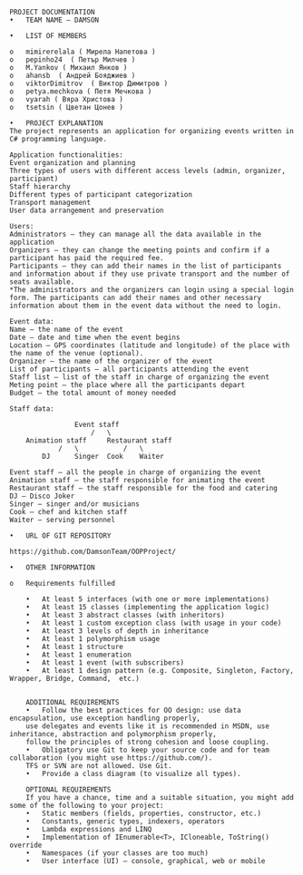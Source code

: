 	

	PROJECT DOCUMENTATION
	•	TEAM NAME – DAMSON

	•	LIST OF MEMBERS

	o	mimirerelala ( Мирела Напетова )
	o	pepinho24  ( Петър Милчев )
	o	M.Yankov ( Михаил Янков )
	o	ahansb  ( Андрей Бояджиев )
	o	viktorDimitrov  ( Виктор Димитров )
	o	petya.mechkova ( Петя Мечкова )
	o	vyarah ( Вяра Христова )
	o	tsetsin ( Цветан Цонев )

	•	PROJECT EXPLANATION
	The project represents an application for organizing events written in C# programming language.

	Application functionalities:
	Event organization and planning
	Three types of users with different access levels (admin, organizer, participant)
	Staff hierarchy 
	Different types of participant categorization
	Transport management
	User data arrangement and preservation
	
	Users:
	Administrators – they can manage all the data available in the application
	Organizers – they can change the meeting points and confirm if a participant has paid the required fee.
	Participants – they can add their names in the list of participants and information about if they use private transport and the number of seats available.
	*The administrators and the organizers can login using a special login form. The participants can add their names and other necessary information about them in the event data without the need to login. 
	
	Event data:
	Name – the name of the event
	Date – date and time when the event begins
	Location – GPS coordinates (latitude and longitude) of the place with the name of the venue (optional).
	Organizer – the name of the organizer of the event
	List of participants – all participants attending the event
	Staff list – list of the staff in charge of organizing the event
	Meting point – the place where all the participants depart
	Budget – the total amount of money needed
	
	Staff data:
	
					Event staff
						/	\
		Animation staff		Restaurant staff
				/	\			/	\
			DJ		Singer	Cook	Waiter
	
	Event staff – all the people in charge of organizing the event
	Animation staff – the staff responsible for animating the event
	Restaurant staff – the staff responsible for the food and catering
	DJ – Disco Joker
	Singer – singer and/or musicians
	Cook – chef and kitchen staff
	Waiter – serving personnel

	•	URL OF GIT REPOSITORY
	
	https://github.com/DamsonTeam/OOPProject/

	•	OTHER INFORMATION
	
	o	Requirements fulfilled
		
		•	At least 5 interfaces (with one or more implementations)
		•	At least 15 classes (implementing the application logic)
		•	At least 3 abstract classes (with inheritors)
		•	At least 1 custom exception class (with usage in your code)
		•	At least 3 levels of depth in inheritance
		•	At least 1 polymorphism usage
		•	At least 1 structure
		•	At least 1 enumeration
		•	At least 1 event (with subscribers)
		•	At least 1 design pattern (e.g. Composite, Singleton, Factory, Wrapper, Bridge, Command,  etc.)

		
		ADDITIONAL REQUIREMENTS
		•	Follow the best practices for OO design: use data encapsulation, use exception handling properly,
		use delegates and events like it is recommended in MSDN, use inheritance, abstraction and polymorphism properly, 
		follow the principles of strong cohesion and loose coupling.
		•	Obligatory use Git to keep your source code and for team collaboration (you might use https://github.com/). 
		TFS or SVN are not allowed. Use Git.
		•	Provide a class diagram (to visualize all types).

		OPTIONAL REQUIREMENTS
		If you have a chance, time and a suitable situation, you might add some of the following to your project:
		•	Static members (fields, properties, constructor, etc.)
		•	Constants, generic types, indexers, operators
		•	Lambda expressions and LINQ
		•	Implementation of IEnumerable<T>, ICloneable, ToString() override
		•	Namespaces (if your classes are too much) 
		•	User interface (UI) – console, graphical, web or mobile


		
